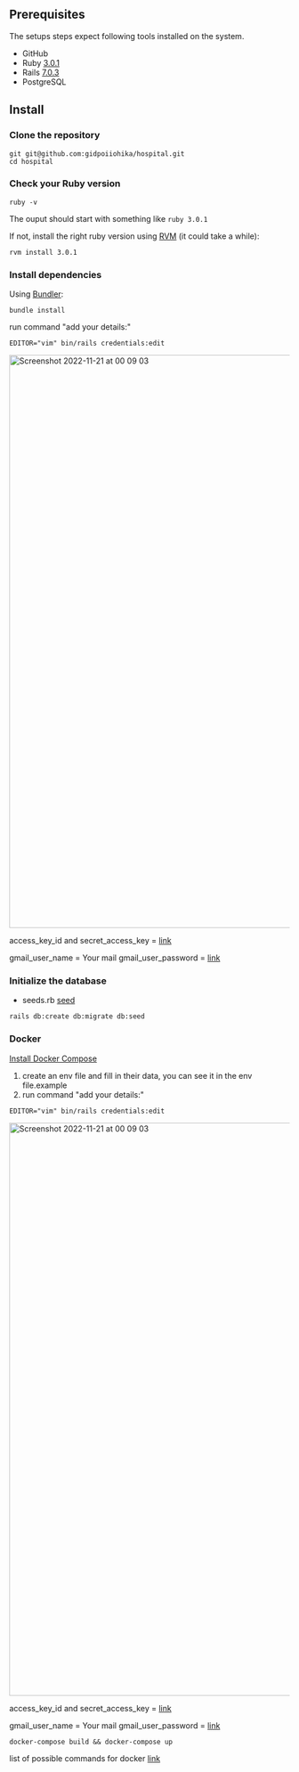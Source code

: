 
## Prerequisites

The setups steps expect following tools installed on the system.

- GitHub
- Ruby [3.0.1](https://github.com/gidpoiiohika/new_task_project/blob/master/Gemfile#L4)
- Rails [7.0.3](https://github.com/gidpoiiohika/new_task_project/blob/master/Gemfile#L6)
- PostgreSQL 

## Install

### Clone the repository

```shell
git git@github.com:gidpoiiohika/hospital.git
cd hospital
```

### Check your Ruby version

```shell
ruby -v
```

The ouput should start with something like `ruby 3.0.1`

If not, install the right ruby version using [RVM](https://rvm.io/rvm/install#installing-rvm) (it could take a while):

```shell
rvm install 3.0.1
```

### Install dependencies

Using [Bundler](https://github.com/bundler/bundler):

```shell
bundle install
```

run command "add your details:"
```shell
EDITOR="vim" bin/rails credentials:edit
```
<img width="1029" alt="Screenshot 2022-11-21 at 00 09 03" src="https://user-images.githubusercontent.com/25199412/202928914-40ce2e97-7fcf-461d-8670-e88b564c1b97.png">

access_key_id and secret_access_key = [link](https://aws.amazon.com/ru/premiumsupport/knowledge-center/create-access-key/)

gmail_user_name = Your mail
gmail_user_password = [link](https://support.google.com/accounts/answer/185833?hl=en)

### Initialize the database
- seeds.rb [seed](https://github.com/gidpoiiohika/new_project_test_index/blob/master/db/seeds.rb#L1)

```shell
rails db:create db:migrate db:seed
```

### Docker

[Install Docker Compose](https://docs.docker.com/compose/install/)

1. create an env file and fill in their data, you can see it in the env file.example
2. run command "add your details:"
```shell
EDITOR="vim" bin/rails credentials:edit
```
<img width="1029" alt="Screenshot 2022-11-21 at 00 09 03" src="https://user-images.githubusercontent.com/25199412/202928914-40ce2e97-7fcf-461d-8670-e88b564c1b97.png">

access_key_id and secret_access_key = [link](https://aws.amazon.com/ru/premiumsupport/knowledge-center/create-access-key)

gmail_user_name = Your mail
gmail_user_password = [link](https://support.google.com/accounts/answer/185833?hl=en)

 
 

```shell
docker-compose build && docker-compose up
```

list of possible commands for docker [link](https://docs.docker.com/engine/reference/commandline/docker/)

